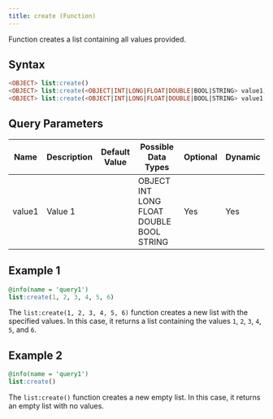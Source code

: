 ```yaml
---
title: create (Function)
---
```


Function creates a list containing all values provided.

## Syntax

```sql
<OBJECT> list:create()
<OBJECT> list:create(<OBJECT|INT|LONG|FLOAT|DOUBLE|BOOL|STRING> value1)
<OBJECT> list:create(<OBJECT|INT|LONG|FLOAT|DOUBLE|BOOL|STRING> value1, <OBJECT|INT|LONG|FLOAT|DOUBLE|BOOL|STRING> ...)
```

## Query Parameters

| Name   | Description | Default Value | Possible Data Types | Optional | Dynamic |
|--------|-------------|---------------|------------------|----------|---------|
| value1 | Value 1     |               | OBJECT INT LONG FLOAT DOUBLE BOOL STRING | Yes      | Yes     |

## Example 1

```sql
@info(name = 'query1')
list:create(1, 2, 3, 4, 5, 6)
```

The `list:create(1, 2, 3, 4, 5, 6)` function creates a new list with the specified values. In this case, it returns a list containing the values `1`, `2`, `3`, `4`, `5`, and `6`.

## Example 2

```sql
@info(name = 'query1')
list:create()
```

The `list:create()` function creates a new empty list. In this case, it returns an empty list with no values.
